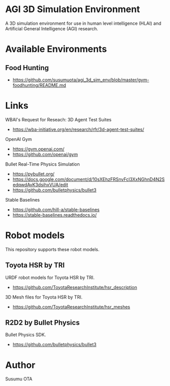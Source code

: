 # AGI 3D Simulation Environment

A 3D simulation environment for use in human level intelligence (HLAI) and Artificial General Intelligence (AGI) research.


# Available Environments

## Food Hunting

- https://github.com/susumuota/agi_3d_sim_env/blob/master/gym-foodhunting/README.md


# Links

WBAI's Request for Reseach: 3D Agent Test Suites

- https://wba-initiative.org/en/research/rfr/3d-agent-test-suites/

OpenAI Gym

- https://gym.openai.com/
- https://github.com/openai/gym

Bullet Real-Time Physics Simulation

- https://pybullet.org/
- https://docs.google.com/document/d/10sXEhzFRSnvFcl3XxNGhnD4N2SedqwdAvK3dsihxVUA/edit
- https://github.com/bulletphysics/bullet3

Stable Baselines

- https://github.com/hill-a/stable-baselines
- https://stable-baselines.readthedocs.io/


# Robot models

This repository supports these robot models.

## Toyota HSR by TRI

URDF robot models for Toyota HSR by TRI.

- https://github.com/ToyotaResearchInstitute/hsr_description

3D Mesh files for Toyota HSR by TRI.

- https://github.com/ToyotaResearchInstitute/hsr_meshes

## R2D2 by Bullet Physics

Bullet Physics SDK.

- https://github.com/bulletphysics/bullet3


# Author

Susumu OTA
